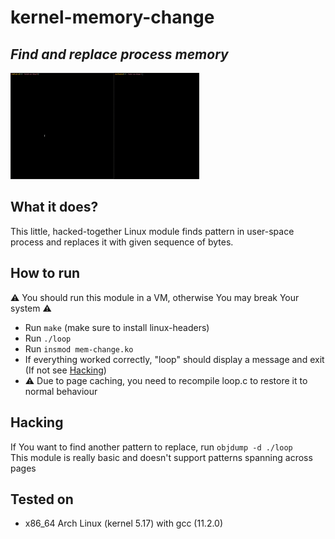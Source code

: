 # kernel-memory-change
## _Find and replace process memory_

<img alt="Gif" src="https://raw.githubusercontent.com/michaelskyf/kernel-mem-change/master/.github/images/example.gif" width="60%" />

## What it does?
This little, hacked-together Linux module finds pattern in user-space process and replaces it with given sequence of bytes.

## How to run
⚠️ You should run this module in a VM, otherwise You may break Your system ⚠️
- Run `make` (make sure to install linux-headers)
- Run `./loop`
- Run `insmod mem-change.ko`
- If everything worked correctly, "loop" should display a message and exit (If not see [Hacking](<#hacking>))
- ⚠️ Due to page caching, you need to recompile loop.c to restore it to normal behaviour

## Hacking
If You want to find another pattern to replace, run `objdump -d ./loop` <br>
This module is really basic and doesn't support patterns spanning across pages

## Tested on
- x86_64 Arch Linux (kernel 5.17) with gcc (11.2.0)
